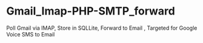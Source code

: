 # Gmail_Imap-PHP-SMTP_forward
Poll Gmail via IMAP, Store in SQLLite, Forward to Email , Targeted for Google Voice SMS to Email
